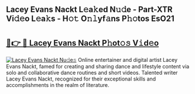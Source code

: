 ## Lacey Evans Nackt L𝚎a𝚔ed N𝚞𝚍e - Part-XTR Vi𝚍𝚎o L𝚎a𝚔s - H𝚘𝚝 O𝚗𝚕yf𝚊ns P𝚑𝚘tos EsO21

# <h2><a href="http://kf7rhjp.oniu.top/?m=Lacey+Evans+Nackt">🔗👉 🔴 Lacey Evans Nackt P𝚑ot𝚘𝚜 V𝚒d𝚎o</a></h2>

[![Lacey Evans Nackt Nu𝚍e𝚜](https://i.imgur.com/0qMVB7G.gif)](http://kf7rhjp.oniu.top/?m=Lacey+Evans+Nackt)
Online entertainer and digital artist Lacey Evans Nackt, famed for creating and sharing dance and lifestyle content via solo and collaborative dance routines and short videos. Talented writer Lacey Evans Nackt, recognized for their exceptional skills and accomplishments in the realm of literature.  
